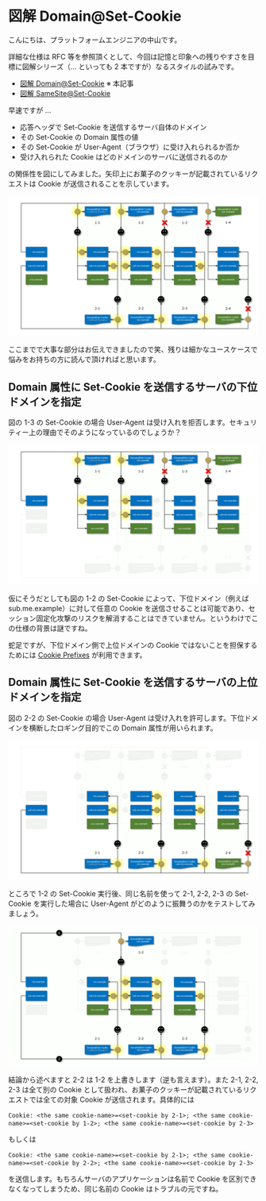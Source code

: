 # 図解 Domain@Set-Cookie 

こんにちは、プラットフォームエンジニアの中山です。

詳細な仕様は RFC 等を参照頂くとして、今回は記憶と印象への残りやすさを目標に図解シリーズ（… といっても 2 本ですが）なるスタイルの試みです。

- [図解 Domain@Set-Cookie](https://github.com/nakayama-kazuki/202x/tree/main/Cookie/Domain) ※ 本記事
- [図解 SameSite@Set-Cookie](https://github.com/nakayama-kazuki/202x/tree/main/Cookie/SameSite)

早速ですが …

- 応答ヘッダで Set-Cookie を送信するサーバ自体のドメイン
- その Set-Cookie の Domain 属性の値
- その Set-Cookie が User-Agent（ブラウザ）に受け入れられるか否か
- 受け入れられた Cookie はどのドメインのサーバに送信されるのか

の関係性を図にしてみました。矢印上にお菓子のクッキーが記載されているリクエストは Cookie が送信されることを示しています。

<img src='https://raw.githubusercontent.com/nakayama-kazuki/202x/main/Cookie/Domain/d-1.png' />

ここまでで大事な部分はお伝えできましたので笑、残りは細かなユースケースで悩みをお持ちの方に読んで頂ければと思います。

## Domain 属性に Set-Cookie を送信するサーバの下位ドメインを指定

図の 1-3 の Set-Cookie の場合 User-Agent は受け入れを拒否します。セキュリティー上の理由でそのようになっているのでしょうか？

<img src='https://raw.githubusercontent.com/nakayama-kazuki/202x/main/Cookie/Domain/d-2.png' />

仮にそうだとしても図の 1-2 の Set-Cookie によって、下位ドメイン（例えば sub.me.example）に対して任意の Cookie を送信させることは可能であり、セッション固定化攻撃のリスクを解消することはできていません。というわけでこの仕様の背景は謎ですね。

蛇足ですが、下位ドメイン側で上位ドメインの Cookie ではないことを担保するためには [Cookie Prefixes](https://datatracker.ietf.org/doc/html/draft-ietf-httpbis-cookie-prefixes-00) が利用できます。

## Domain 属性に Set-Cookie を送信するサーバの上位ドメインを指定

図の 2-2 の Set-Cookie の場合 User-Agent は受け入れを許可します。下位ドメインを横断したロギング目的でこの Domain 属性が用いられます。

<img src='https://raw.githubusercontent.com/nakayama-kazuki/202x/main/Cookie/Domain/d-3.png' />

ところで 1-2 の Set-Cookie 実行後、同じ名前を使って 2-1, 2-2, 2-3 の Set-Cookie を実行した場合に User-Agent がどのように振舞うのかをテストしてみましょう。

<img src='https://raw.githubusercontent.com/nakayama-kazuki/202x/main/Cookie/Domain/d-4.png' />

結論から述べますと 2-2 は 1-2 を上書きします（逆も言えます）。また 2-1, 2-2, 2-3 は全て別の Cookie として扱われ、お菓子のクッキーが記載されているリクエストでは全ての対象 Cookie が送信されます。具体的には

```
Cookie: <the same cookie-name>=<set-cookie by 2-1>; <the same cookie-name>=<set-cookie by 1-2>; <the same cookie-name>=<set-cookie by 2-3>
```

もしくは

```
Cookie: <the same cookie-name>=<set-cookie by 2-1>; <the same cookie-name>=<set-cookie by 2-2>; <the same cookie-name>=<set-cookie by 2-3>
```

を送信します。もちろんサーバのアプリケーションは名前で Cookie を区別できなくなってしまうため、同じ名前の Cookie はトラブルの元ですね。


